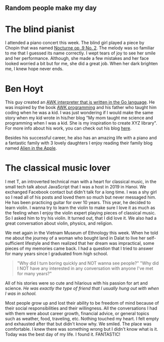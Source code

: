 ## Random people make my day

# The blind pianist

I attended a piano concert this week. The blind girl played a piece by Chopin that was named [Nocturne op .9 No. 2](https://www.youtube.com/watch?v=9E6b3swbnWg). The melody was so familiar to me that I guessed its name correctly. I wept tears of joy to see her smile and her performance. Although, she made a few mistakes and her face looked worried a bit but for me, she did a great job. When her dark brighten me, I knew hope never ends.

# Ben Hoyt

This guy created an [AWK interpreter that is written in the Go language](https://github.com/benhoyt/goawk). He was inspired by the book [AWK programming](https://ia903404.us.archive.org/0/items/pdfy-MgN0H1joIoDVoIC7/The_AWK_Programming_Language.pdf) and his father who taught him coding when he was a kid. I was just wondering if I would make the same story when my kid wrote in his/her blog "My mom taught me science and programming when I was a kid. She is my inspiration to create XYZ library". For more info about his work, you can check out his blog [here](https://benhoyt.com/).

Besides his successful career, he also has an amazing life with a piano and a fantastic family with 3 lovely daughters I enjoy reading their family blog named [Alien in the Apple](https://aliensintheapple.com/).

# The classical music lover

I met T, an introverted technical man with a heart for classical music, in the small tech talk about JavaScript that I was a host in 2019 in Hanoi. We exchanged Facebook contact but didn't talk for a long time. I was a shy girl so I read all of his posts and loved them so much but never messaged him. He has been practicing guitar for over 10 years. This year, he decided to learn violin. I wanna try to learn the violin to make sure I love it as much as the feeling when I enjoy the violin expert playing pieces of classical music. So I asked him to try his violin. It turned out, that I did love it. We also had a great conversation about violin, physics, and religion. 

We met again in the Vietnam Museum of Ethnology this week. When he told me about the journey of a woman who bought land in Dalat to live her self-sufficient lifestyle and then realized that her dream was impractical, some pieces of my memories came back. I had a question that I tried to answer for many years since I graduated from high school.

> "Why did I turn boring quickly and NOT wanna see people?"
> "Why did I NOT have any interested in any conversation with anyone I've met for many years?"

All of his stories were so cute and hilarious with his passion for art and science. *He was exactly the type of friend that I usually hung out with when I was in school.* 

Most people grow up and lost their ability to be freedom of mind because of their social responsibilities and their willingness. All the conversations I had with them were about career growth, financial advice, or general topics such as weather, food, traveling, etc. Nothing touched my heart. I felt empty and exhausted after that but didn't know why. We smiled. The place was comfortable. I knew there was something wrong but I didn't know what is it. Today was the best day of my life. I found it. FANTASTIC!